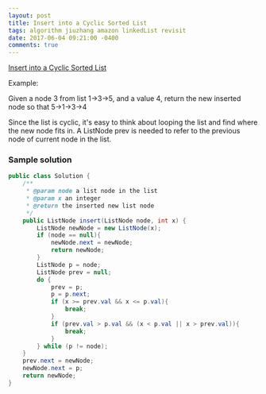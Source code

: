 ```yaml
---
layout: post
title: Insert into a Cyclic Sorted List
tags: algorithm jiuzhang amazon linkedList revisit
date: 2017-06-04 09:21:00 -0400
comments: true
---
```

<a href="http://www.lintcode.com/en/problem/insert-into-a-cyclic-sorted-list/" target="_blank">Insert into a Cyclic Sorted List</a>

Example:

Given a node 3 from list 1->3->5, and a value 4, return the new inserted node so that 5->1->3->4

Since the list is cyclic, it's easy to think about looping the list and find where the new node fits in. A ListNode prev is needed to refer to the previous node of current node in the list. 

### Sample solution

```java
public class Solution {
    /**
     * @param node a list node in the list
     * @param x an integer
     * @return the inserted new list node
     */
    public ListNode insert(ListNode node, int x) {
        ListNode newNode = new ListNode(x);
        if (node == null){
            newNode.next = newNode;
            return newNode;
        }
        ListNode p = node;
        ListNode prev = null;
        do {
            prev = p;
            p = p.next;
            if (x >= prev.val && x <= p.val){
                break;
            }
            if (prev.val > p.val && (x < p.val || x > prev.val)){
                break;
            }
        } while (p != node);
    }
    prev.next = newNode;
    newNode.next = p;
    return newNode;
}
```